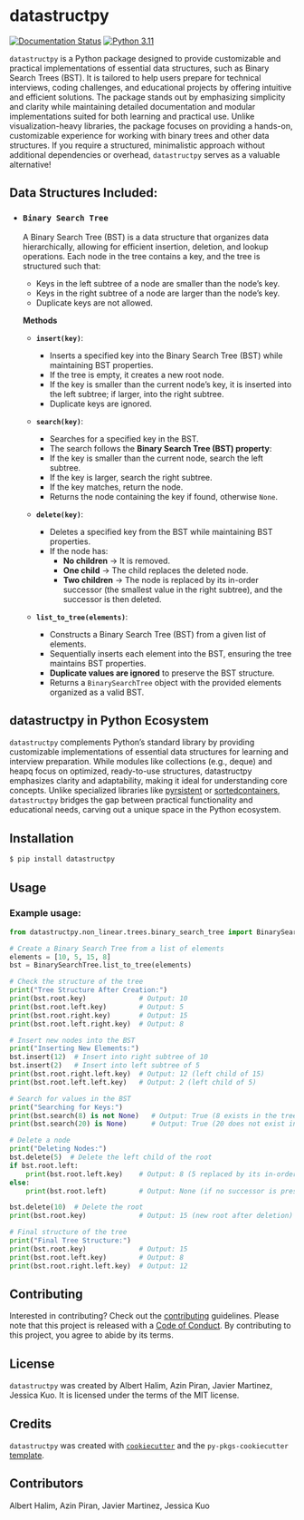 # datastructpy

[![Documentation Status](https://datastructpy.readthedocs.io/en/latest/)](https://passwordler.readthedocs.io/en/latest/?badge=latest) [![Python 3.11](https://img.shields.io/badge/python-3.11-blue.svg)](https://www.python.org/downloads/release/python-360/)

`datastructpy` is a Python package designed to provide customizable and practical implementations of essential data structures, such as Binary Search Trees (BST). It is tailored to help users prepare for technical interviews, coding challenges, and educational projects by offering intuitive and efficient solutions. The package stands out by emphasizing simplicity and clarity while maintaining detailed documentation and modular implementations suited for both learning and practical use. Unlike visualization-heavy libraries, the package focuses on providing a hands-on, customizable experience for working with binary trees and other data structures. If you require a structured, minimalistic approach without additional dependencies or overhead, `datastructpy` serves as a valuable alternative!

## Data Structures Included:

- ### `Binary Search Tree`
    A Binary Search Tree (BST) is a data structure that organizes data hierarchically, allowing for efficient insertion, deletion, and lookup operations. Each node in the tree contains a key, and the tree is structured such that:
    - Keys in the left subtree of a node are smaller than the node’s key.
    - Keys in the right subtree of a node are larger than the node’s key.
    - Duplicate keys are not allowed.

    **Methods**
    - **`insert(key)`**:
        - Inserts a specified key into the Binary Search Tree (BST) while maintaining BST properties.
        - If the tree is empty, it creates a new root node.
        - If the key is smaller than the current node’s key, it is inserted into the left subtree; if larger, into the right subtree.
        - Duplicate keys are ignored.

    - **`search(key)`**:
        - Searches for a specified key in the BST.
        - The search follows the **Binary Search Tree (BST) property**:
        - If the key is smaller than the current node, search the left subtree.
        - If the key is larger, search the right subtree.
        - If the key matches, return the node.
        - Returns the node containing the key if found, otherwise `None`.

    - **`delete(key)`**:
        - Deletes a specified key from the BST while maintaining BST properties.
        - If the node has:
          - **No children** → It is removed.
          - **One child** → The child replaces the deleted node.
          - **Two children** → The node is replaced by its in-order successor (the smallest value in the right subtree), and the successor is then deleted.

    - **`list_to_tree(elements)`**:
        - Constructs a Binary Search Tree (BST) from a given list of elements.
        - Sequentially inserts each element into the BST, ensuring the tree maintains BST properties.
        - **Duplicate values are ignored** to preserve the BST structure.
        - Returns a `BinarySearchTree` object with the provided elements organized as a valid BST.

## datastructpy in Python Ecosystem
`datastructpy` complements Python’s standard library by providing customizable implementations of essential data structures for learning and interview preparation. While modules like collections (e.g., deque) and heapq focus on optimized, ready-to-use structures, datastructpy emphasizes clarity and adaptability, making it ideal for understanding core concepts. Unlike specialized libraries like [pyrsistent](https://pypi.org/project/pyrsistent/) or [sortedcontainers](https://pypi.org/project/sortedcontainers/), `datastructpy` bridges the gap between practical functionality and educational needs, carving out a unique space in the Python ecosystem.

## Installation

```bash
$ pip install datastructpy
```

## Usage

### Example usage:

```python
from datastructpy.non_linear.trees.binary_search_tree import BinarySearchTree

# Create a Binary Search Tree from a list of elements
elements = [10, 5, 15, 8]
bst = BinarySearchTree.list_to_tree(elements)

# Check the structure of the tree
print("Tree Structure After Creation:")
print(bst.root.key)             # Output: 10
print(bst.root.left.key)        # Output: 5
print(bst.root.right.key)       # Output: 15
print(bst.root.left.right.key)  # Output: 8

# Insert new nodes into the BST
print("Inserting New Elements:")
bst.insert(12)  # Insert into right subtree of 10
bst.insert(2)   # Insert into left subtree of 5
print(bst.root.right.left.key)  # Output: 12 (left child of 15)
print(bst.root.left.left.key)   # Output: 2 (left child of 5)

# Search for values in the BST
print("Searching for Keys:")
print(bst.search(8) is not None)   # Output: True (8 exists in the tree)
print(bst.search(20) is None)      # Output: True (20 does not exist in the tree)

# Delete a node
print("Deleting Nodes:")
bst.delete(5)  # Delete the left child of the root
if bst.root.left:
    print(bst.root.left.key)    # Output: 8 (5 replaced by its in-order successor)
else:
    print(bst.root.left)        # Output: None (if no successor is present)

bst.delete(10)  # Delete the root
print(bst.root.key)             # Output: 15 (new root after deletion)

# Final structure of the tree
print("Final Tree Structure:")
print(bst.root.key)             # Output: 15
print(bst.root.left.key)        # Output: 8
print(bst.root.right.left.key)  # Output: 12
```

## Contributing

Interested in contributing? Check out the [contributing](https://github.com/UBC-MDS/datastructpy/blob/main/CONTRIBUTING.md) guidelines. Please note that this project is released with a [Code of Conduct](https://github.com/UBC-MDS/datastructpy/blob/main/CONDUCT.md). By contributing to this project, you agree to abide by its terms.

## License

`datastructpy` was created by Albert Halim, Azin Piran, Javier Martinez, Jessica Kuo. It is licensed under the terms of the MIT license.

## Credits

`datastructpy` was created with [`cookiecutter`](https://cookiecutter.readthedocs.io/en/latest/) and the `py-pkgs-cookiecutter` [template](https://github.com/py-pkgs/py-pkgs-cookiecutter).

## Contributors

Albert Halim, Azin Piran, Javier Martinez, Jessica Kuo
